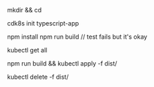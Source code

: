 mkdir <UR FOLDER> && cd <UR FOLDER>

cdk8s init typescript-app

npm install
npm run build // test fails but it's okay

kubectl get all

npm run build && kubectl apply -f dist/

kubectl delete -f dist/